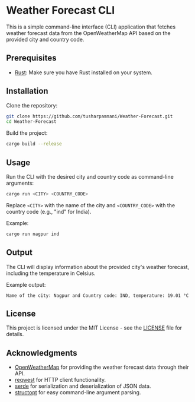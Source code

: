 # Weather Forecast CLI

This is a simple command-line interface (CLI) application that fetches weather forecast data from the OpenWeatherMap API based on the provided city and country code.

## Prerequisites

- [Rust](https://www.rust-lang.org/tools/install): Make sure you have Rust installed on your system.

## Installation

Clone the repository:

```bash
git clone https://github.com/tusharpamnani/Weather-Forecast.git
cd Weather-Forecast
```

Build the project:

```bash
cargo build --release
```

## Usage

Run the CLI with the desired city and country code as command-line arguments:

```bash
cargo run <CITY> <COUNTRY_CODE>
```

Replace `<CITY>` with the name of the city and `<COUNTRY_CODE>` with the country code (e.g., "ind" for India).

Example:

```bash
cargo run nagpur ind
```

## Output

The CLI will display information about the provided city's weather forecast, including the temperature in Celsius.

Example output:

```
Name of the city: Nagpur and Country code: IND, temperature: 19.01 °C
```

## License

This project is licensed under the MIT License - see the [LICENSE](LICENSE) file for details.

## Acknowledgments

- [OpenWeatherMap](https://openweathermap.org/) for providing the weather forecast data through their API.
- [reqwest](https://docs.rs/reqwest/) for HTTP client functionality.
- [serde](https://serde.rs/) for serialization and deserialization of JSON data.
- [structopt](https://docs.rs/structopt/) for easy command-line argument parsing.
